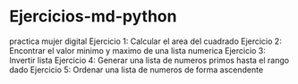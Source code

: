# Ejercicios-md-python
practica mujer digital 
Ejercicio 1: Calcular el area del cuadrado
Ejercicio 2: Encontrar el valor minimo y maximo de una lista numerica
Ejercicio 3: Invertir lista
Ejercicio 4: Generar una lista de numeros primos hasta el rango dado
Ejercicio 5: Ordenar una lista de numeros de forma ascendente
